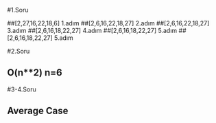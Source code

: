 #1.Soru

##[2,27,16,22,18,6] 1.adım
##[2,6,16,22,18,27] 2.adım
##[2,6,16,22,18,27] 3.adım
##[2,6,16,18,22,27] 4.adım
##[2,6,16,18,22,27] 5.adım
##[2,6,16,18,22,27] 5.adım



#2.Soru

## O(n**2)  n=6

#3-4.Soru

## Average Case